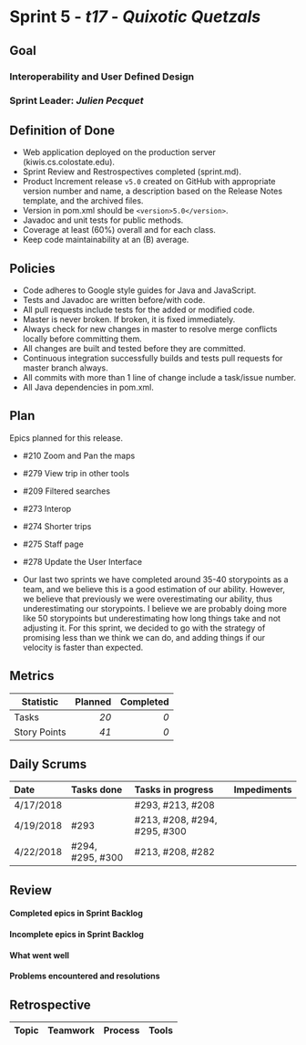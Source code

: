 # Sprint 5 - *t17* - *Quixotic Quetzals*

## Goal

### Interoperability and User Defined Design
### Sprint Leader: *Julien Pecquet*

## Definition of Done

* Web application deployed on the production server (kiwis.cs.colostate.edu).
* Sprint Review and Restrospectives completed (sprint.md).
* Product Increment release `v5.0` created on GitHub with appropriate version number and name, a description based on the Release Notes template, and the archived files.
* Version in pom.xml should be `<version>5.0</version>`.
* Javadoc and unit tests for public methods.
* Coverage at least (60%) overall and for each class.
* Keep code maintainability at an (B) average.

## Policies

* Code adheres to Google style guides for Java and JavaScript.
* Tests and Javadoc are written before/with code.  
* All pull requests include tests for the added or modified code.
* Master is never broken.  If broken, it is fixed immediately.
* Always check for new changes in master to resolve merge conflicts locally before committing them.
* All changes are built and tested before they are committed.
* Continuous integration successfully builds and tests pull requests for master branch always.
* All commits with more than 1 line of change include a task/issue number.
* All Java dependencies in pom.xml.

## Plan

Epics planned for this release.

* #210 Zoom and Pan the maps
* #279 View trip in other tools
* #209 Filtered searches
* #273 Interop
* #274 Shorter trips
* #275 Staff page
* #278 Update the User Interface

* Our last two sprints we have completed around 35-40 storypoints as a team, and we believe this is a good estimation of our ability. However, we believe that previously we were overestimating our ability, thus underestimating our storypoints. I believe we are probably doing more like 50 storypoints but underestimating how long things take and not adjusting it. For this sprint, we decided to go with the strategy of promising less than we think we can do, and adding things if our velocity is faster than expected.

## Metrics

Statistic | Planned | Completed
--- | ---: | ---:
Tasks |  *20*   | *0*
Story Points |  *41*  | *0*

## Daily Scrums

Date | Tasks done  | Tasks in progress | Impediments
:--- | :--- | :--- | :---
4/17/2018 | | #293, #213, #208 | 
4/19/2018 | #293 | #213, #208, #294, #295, #300 | 
4/22/2018 | #294, #295, #300 | #213, #208, #282 | 
 
## Review

#### Completed epics in Sprint Backlog 

#### Incomplete epics in Sprint Backlog 

#### What went well

#### Problems encountered and resolutions

## Retrospective

Topic | Teamwork | Process | Tools
:--- | :--- | :--- | :---
